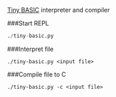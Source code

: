 [Tiny BASIC](https://en.wikipedia.org/wiki/Tiny_BASIC) interpreter and compiler

###Start REPL
``` python
./tiny-basic.py
```

###Interpret file
```
./tiny-basic.py <input file>
```

###Compile file to C
```
./tiny-basic.py -c <input file>
```
